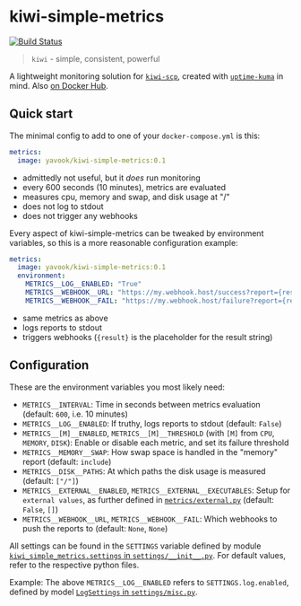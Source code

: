 # kiwi-simple-metrics

[![Build Status](https://github.drone.yavook.de/api/badges/yavook/kiwi-simple-metrics/status.svg)](https://github.drone.yavook.de/yavook/kiwi-simple-metrics)

> `kiwi` - simple, consistent, powerful

A lightweight monitoring solution for [`kiwi-scp`](https://github.com/yavook/kiwi-scp), created with [`uptime-kuma`](https://github.com/louislam/uptime-kuma) in mind. Also [on Docker Hub](https://hub.docker.com/r/yavook/kiwi-simple-metrics).

## Quick start

The minimal config to add to one of your `docker-compose.yml` is this:

```yaml
metrics:
  image: yavook/kiwi-simple-metrics:0.1
```

- admittedly not useful, but it *does* run monitoring
- every 600 seconds (10 minutes), metrics are evaluated
- measures cpu, memory and swap, and disk usage at "/"
- does not log to stdout
- does not trigger any webhooks

Every aspect of kiwi-simple-metrics can be tweaked by environment variables, so this is a more reasonable configuration example:

```yaml
metrics:
  image: yavook/kiwi-simple-metrics:0.1
  environment:
    METRICS__LOG__ENABLED: "True"
    METRICS__WEBHOOK__URL: "https://my.webhook.host/success?report={result}"
    METRICS__WEBHOOK__FAIL: "https://my.webhook.host/failure?report={result}"
```

- same metrics as above
- logs reports to stdout
- triggers webhooks (`{result}` is the placeholder for the result string)

## Configuration

These are the environment variables you most likely need:

- `METRICS__INTERVAL`: Time in seconds between metrics evaluation (default: `600`, i.e. 10 minutes)
- `METRICS__LOG__ENABLED`: If truthy, logs reports to stdout (default: `False`)
- `METRICS__[M]__ENABLED`, `METRICS__[M]__THRESHOLD` (with `[M]` from `CPU`, `MEMORY`, `DISK`): Enable or disable each metric, and set its failure threshold
- `METRICS__MEMORY__SWAP`: How swap space is handled in the "memory" report (default: `include`)
- `METRICS__DISK__PATHS`: At which paths the disk usage is measured (default: `["/"]`)
- `METRICS__EXTERNAL__ENABLED`, `METRICS__EXTERNAL__EXECUTABLES`: Setup for `external values`, as further defined in [`metrics/external.py`](./tree/master/kiwi_simple_metrics/metrics/external.py) (default: `False`, `[]`)
- `METRICS__WEBHOOK__URL`, `METRICS__WEBHOOK__FAIL`: Which webhooks to push the reports to (default: `None`, `None`)

All settings can be found in the `SETTINGS` variable defined by module [`kiwi_simple_metrics.settings` in `settings/__init__.py`](./tree/master/kiwi_simple_metrics/settings/__init__.py). For default values, refer to the respective python files.

Example: The above `METRICS__LOG__ENABLED` refers to `SETTINGS.log.enabled`, defined by model [`LogSettings` in `settings/misc.py`](./tree/master/kiwi_simple_metrics/settings/misc.py).
